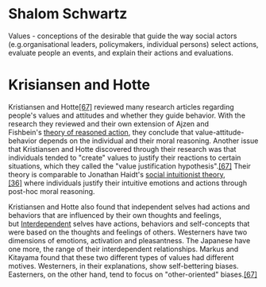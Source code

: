 # Shalom Schwartz

Values - conceptions of the desirable that guide the way social actors (e.g.organisational leaders, policymakers, individual persons) select actions, evaluate people an events, and explain their actions and evaluations.

# Krisiansen and Hotte

Kristiansen and Hotte[[67]](https://en.wikipedia.org/wiki/Moral_psychology#cite_note-Kristiansen&Hotte1996-67) reviewed many research articles regarding people's values and attitudes and whether they guide behavior. With the research they reviewed and their own extension of Ajzen and Fishbein's [theory of reasoned action](https://en.wikipedia.org/wiki/Theory_of_reasoned_action "Theory of reasoned action"), they conclude that value-attitude-behavior depends on the individual and their moral reasoning. Another issue that Kristiansen and Hotte discovered through their research was that individuals tended to "create" values to justify their reactions to certain situations, which they called the "value justification hypothesis".[[67]](https://en.wikipedia.org/wiki/Moral_psychology#cite_note-Kristiansen&Hotte1996-67) Their theory is comparable to Jonathan Haidt's [social intuitionist theory](https://en.wikipedia.org/wiki/Social_intuitionism "Social intuitionism"),[[36]](https://en.wikipedia.org/wiki/Moral_psychology#cite_note-Haidt2001-36) where individuals justify their intuitive emotions and actions through post-hoc moral reasoning.

Kristiansen and Hotte also found that independent selves had actions and behaviors that are influenced by their own thoughts and feelings, but [Interdependent](https://en.wikipedia.org/wiki/Interdependent "Interdependent") selves have actions, behaviors and self-concepts that were based on the thoughts and feelings of others. Westerners have two dimensions of emotions, activation and pleasantness. The Japanese have one more, the range of their interdependent relationships. Markus and Kitayama found that these two different types of values had different motives. Westerners, in their explanations, show self-bettering biases. Easterners, on the other hand, tend to focus on "other-oriented" biases.[[67]](https://en.wikipedia.org/wiki/Moral_psychology#cite_note-Kristiansen&Hotte1996-67)